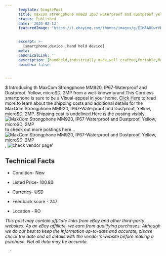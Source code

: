 ```yaml
---
      template: SinglePost
      title: maxcom strongphone mm920 ip67 waterproof and dustproof yellow microsd 2mp
      status: Published
      date: '2023-02-12'
      featuredImage: 'https://i.ebayimg.com/thumbs/images/g/EIMAAOSwrVRg4i4H/s-l225.jpg'
       

      excerpt: >-
        [smartphone,device ,hand held device]
      meta:
      canonicalLink: ''
      description: [handheld,industrially made,well crafted,Portable,Mobile,Compact,Convenient,Lightweight,Maneuverable,Man-portable,Miniature,Carriable,Hand-held,Light,Holdable,Transportable,Mobile device,Pocket-sized,On-the-go,Wireless,Cordless,Compact size,Convenient size, smartphone,device ,hand held device]
      noindex: false
      

---
```

$
      Introducing th MaxCom Strongphone MM920, IP67-Waterproof and Dustproof, Yellow, microSD, 2MP from a well-known brand.This Cordless smartphone is sure to be a Visual-appeal in your home. [Click Here](https://www.ebay.com/itm/144101731608?hash=item218d21ed18%3Ag%3AEIMAAOSwrVRg4i4H&mkevt=1&mkcid=1&mkrid=711-53200-19255-0&campid=%253CePNCampaignId%253E&customid=%253CreferenceId%253E&toolid=10049) to read more to learn about the shipping costs and additional details for the MaxCom Strongphone MM920, IP67-Waterproof and Dustproof, Yellow, microSD, 2MP. Shipping cost is undefined.Here is the posting visibly ![MaxCom Strongphone MM920, IP67-Waterproof and Dustproof, Yellow, microSD, 2MP](https://i.ebayimg.com/thumbs/images/g/EIMAAOSwrVRg4i4H/s-l225.jpg) to check out more postings here... ![MaxCom Strongphone MM920, IP67-Waterproof and Dustproof, Yellow, microSD, 2MP](https://i.ebayimg.com/images/g/EIMAAOSwrVRg4i4H/s-l1600.jpg), ![check vendor page](https://origin-galleryplus.ebayimg.com/ws/web/144101731608_2_0_1/225x225.jpg,https://origin-galleryplus.ebayimg.com/ws/web/144101731608_3_0_1/225x225.jpg,https://origin-galleryplus.ebayimg.com/ws/web/144101731608_4_0_1/225x225.jpg)'

      

 ## Technical Facts 



     
      

 - Condition- New 


      

 - Listed Price- 100.80 


      

 - Currency- USD 


      

 - Feedback score - 247 


      

 - Location - RO 


      
      

 *_This post may contain affiliate links from eBay and other third-party websites. As an eBay affiliate, we earn from qualifying purchases. Although we do our best to keep the information up-to-date and accurate, please check the date and all details with the vendor's website before making a purchase. Not all data may be accurate._*




      -
